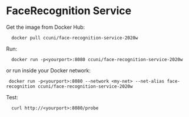 # FaceRecognition Service

Get the image from Docker Hub:
```
  docker pull ccuni/face-recognition-service-2020w
```

Run:
```
  docker run -p<yourport>:8080 ccuni/face-recognition-service-2020w
```
or run inside your Docker network:
 ```
  docker run -p<yourport>:8080 --network <my-net> --net-alias face-recognition ccuni/face-recognition-service-2020w
```

Test:
```
  curl http://<yourport>:8080/probe
```
